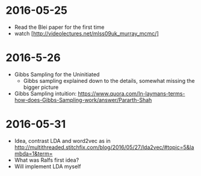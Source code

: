 # 2016-05-25
* Read the Blei paper for the first time
* watch [http://videolectures.net/mlss09uk_murray_mcmc/]

# 2016-5-26
* Gibbs Sampling for the Uninitiated
	* Gibbs sampling explained down to the details, somewhat missing the bigger picture
* Gibbs Sampling intuition: https://www.quora.com/In-laymans-terms-how-does-Gibbs-Sampling-work/answer/Pararth-Shah

# 2016-05-31
* Idea, contrast LDA and word2vec as in http://multithreaded.stitchfix.com/blog/2016/05/27/lda2vec/#topic=5&lambda=1&term=
* What was Ralfs first idea?
* Will implement LDA myself
